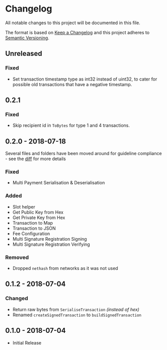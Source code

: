 # Changelog

All notable changes to this project will be documented in this file.

The format is based on [Keep a Changelog](http://keepachangelog.com/en/1.0.0/)
and this project adheres to [Semantic Versioning](http://semver.org/spec/v2.0.0.html).

## Unreleased

### Fixed
- Set transaction timestamp type as int32 instead of uint32, to cater for possible old transactions that have a negative timestamp.

## 0.2.1

### Fixed
- Skip recipient id in `ToBytes` for type 1 and 4 transactions.

## 0.2.0 - 2018-07-18

Several files and folders have been moved around for guideline compliance - see the [diff](https://github.com/PhantomChain/go-crypto/compare/0.1.0...0.2.0) for more details

### Fixed
- Multi Payment Serialisation & Deserialisation

### Added
- Slot helper
- Get Public Key from Hex
- Get Private Key from Hex
- Transaction to Map
- Transaction to JSON
- Fee Configuration
- Multi Signature Registration Signing
- Multi Signature Registration Verifying

### Removed
- Dropped `nethash` from networks as it was not used

## 0.1.2 - 2018-07-04
### Changed
- Return raw bytes from `SerialiseTransaction` _(instead of hex)_
- Renamed `createSignedTransaction` to `buildSignedTransaction`

## 0.1.0 - 2018-07-04
- Initial Release
